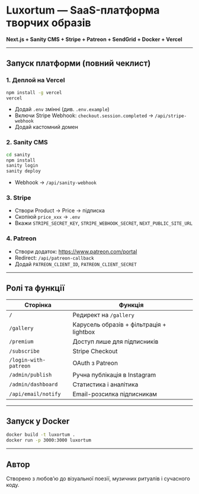 # Luxortum — SaaS-платформа творчих образів

**Next.js + Sanity CMS + Stripe + Patreon + SendGrid + Docker + Vercel**

---

## Запуск платформи (повний чеклист)

### 1. Деплой на Vercel
```bash
npm install -g vercel
vercel
```
- Додай `.env` змінні (див. `.env.example`)
- Включи Stripe Webhook: `checkout.session.completed` → `/api/stripe-webhook`
- Додай кастомний домен

### 2. Sanity CMS
```bash
cd sanity
npm install
sanity login
sanity deploy
```
- Webhook → `/api/sanity-webhook`

### 3. Stripe
- Створи Product → Price → підписка
- Скопіюй `price_xxx` → `.env`
- Вкажи `STRIPE_SECRET_KEY`, `STRIPE_WEBHOOK_SECRET`, `NEXT_PUBLIC_SITE_URL`

### 4. Patreon
- Створи додаток: https://www.patreon.com/portal
- Redirect: `/api/patreon-callback`
- Додай `PATREON_CLIENT_ID`, `PATREON_CLIENT_SECRET`


---

## Ролі та функції

| Сторінка | Функція |
|---------|---------|
| `/` | Редирект на `/gallery` |
| `/gallery` | Карусель образів + фільтрація + lightbox |
| `/premium` | Доступ лише для підписників |
| `/subscribe` | Stripe Checkout |
| `/login-with-patreon` | OAuth з Patreon |
| `/admin/publish` | Ручна публікація в Instagram |
| `/admin/dashboard` | Статистика і аналітика |
| `/api/email/notify` | Email-розсилка підписникам |

---

## Запуск у Docker
```bash
docker build -t luxortum .
docker run -p 3000:3000 luxortum
```

---

## Автор
Створено з любов’ю до візуальної поезії, музичних ритуалів і сучасного коду.
